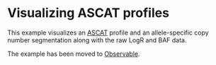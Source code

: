 # Visualizing ASCAT profiles

This example visualizes an
[ASCAT](https://www.crick.ac.uk/research/labs/peter-van-loo/software) profile
and an allele-specific copy number segmentation along with the raw LogR and BAF
data.

The example has been moved to
[Observable](https://observablehq.com/@tuner/ascat-copy-number-segmentation?collection=@tuner/genomespy).
